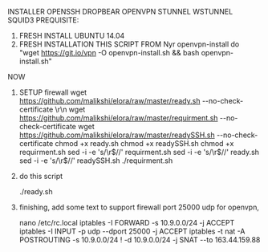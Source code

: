 INSTALLER OPENSSH DROPBEAR OPENVPN STUNNEL WSTUNNEL SQUID3
PREQUISITE:
1. FRESH INSTALL UBUNTU 14.04
2. FRESH INSTALLATION THIS SCRIPT FROM Nyr openvpn-install do "wget https://git.io/vpn -O openvpn-install.sh && bash openvpn-install.sh"

NOW
1. SETUP firewall
	wget https://github.com/malikshi/elora/raw/master/ready.sh --no-check-certificate \r\n
	wget https://github.com/malikshi/elora/raw/master/requirment.sh --no-check-certificate
	wget https://github.com/malikshi/elora/raw/master/readySSH.sh --no-check-certificate
	chmod +x ready.sh
	chmod +x readySSH.sh
	chmod +x requirment.sh
	sed -i -e 's/\r$//' requirment.sh
	sed -i -e 's/\r$//' ready.sh
	sed -i -e 's/\r$//' readySSH.sh
	./requirment.sh

2. do this script

	./ready.sh
  
3. finishing, add some text to support firewall port 25000 udp for openvpn,

	nano /etc/rc.local
	iptables -I FORWARD -s 10.9.0.0/24 -j ACCEPT
	iptables -I INPUT -p udp --dport 25000 -j ACCEPT
	iptables -t nat -A POSTROUTING -s 10.9.0.0/24 ! -d 10.9.0.0/24 -j SNAT --to 163.44.159.88
